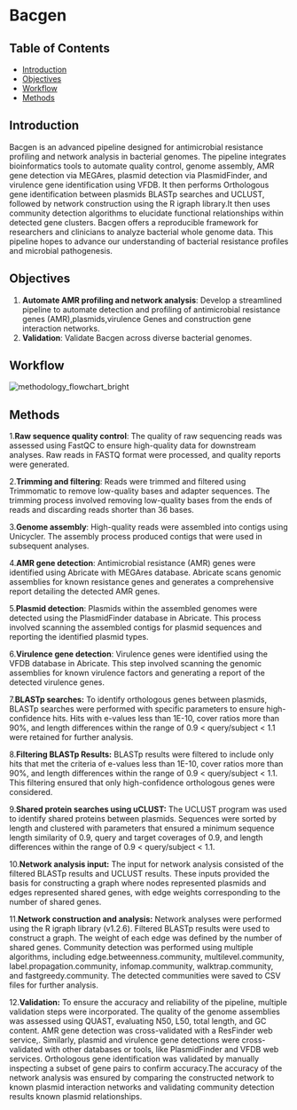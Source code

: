 # Bacgen
## Table of Contents
- [Introduction](#Introduction)
- [Objectives](#Objectives)
- [Workflow](#Workflow)
- [Methods](#Methods)

## Introduction
Bacgen is an advanced pipeline designed for antimicrobial resistance profiling and network analysis in bacterial genomes. The pipeline integrates bioinformatics tools to automate quality control, genome assembly, AMR gene detection via MEGAres, plasmid detection via PlasmidFinder, and virulence gene identification using VFDB. It then performs Orthologous gene identification between plasmids  BLASTp searches and UCLUST, followed by network construction using the R igraph library.It then uses community detection algorithms to elucidate functional relationships within detected gene clusters.
Bacgen offers a reproducible framework for researchers and clinicians to analyze bacterial whole genome data. This pipeline hopes to advance our understanding of bacterial resistance profiles and microbial pathogenesis.

## Objectives
1. __Automate AMR profiling and network analysis__: Develop a streamlined pipeline to automate detection and profiling of antimicrobial resistance genes (AMR),plasmids,virulence Genes and construction gene interaction networks.
2. __Validation__: Validate Bacgen across diverse bacterial genomes.

## Workflow
![methodology_flowchart_bright](https://github.com/user-attachments/assets/028c61ee-3e79-468a-8c5b-8c8a5ce415af)

## Methods
1.__Raw sequence quality control__:
The quality of raw sequencing reads was assessed using FastQC to ensure high-quality data for downstream analyses. Raw reads in FASTQ format were processed, and quality reports were generated.

2.__Trimming and filtering__:
Reads were trimmed and filtered using Trimmomatic to remove low-quality bases and adapter sequences. The trimming process involved removing low-quality bases from the ends of reads and discarding reads shorter than 36 bases.

3.__Genome assembly__:
High-quality reads were assembled into contigs using Unicycler. The assembly process produced contigs that were used in subsequent analyses.

4.__AMR gene detection__:
Antimicrobial resistance (AMR) genes were identified using Abricate with MEGAres database. Abricate scans genomic assemblies for known resistance genes and generates a comprehensive report detailing the detected AMR genes.

5.__Plasmid detection__:
Plasmids within the assembled genomes were detected using the PlasmidFinder database in Abricate. This process involved scanning the assembled contigs for plasmid sequences and reporting the identified plasmid types.

6.__Virulence gene detection__:
Virulence genes were identified using the VFDB database in Abricate. This step involved scanning the genomic assemblies for known virulence factors and generating a report of the detected virulence genes.

7.__BLASTp searches:__
To identify orthologous genes between plasmids, BLASTp searches were performed with specific parameters to ensure high-confidence hits. Hits with e-values less than 1E-10, cover ratios more than 90%, and length differences within the range of 0.9 < query/subject < 1.1 were retained for further analysis.

8.__Filtering BLASTp Results:__
BLASTp results were filtered to include only hits that met the criteria of e-values less than 1E-10, cover ratios more than 90%, and length differences within the range of 0.9 < query/subject < 1.1. This filtering ensured that only high-confidence orthologous genes were considered.

9.__Shared protein searches using uCLUST:__
The UCLUST program was used to identify shared proteins between plasmids. Sequences were sorted by length and clustered with parameters that ensured a minimum sequence length similarity of 0.9, query and target coverages of 0.9, and length differences within the range of 0.9 < query/subject < 1.1.

10.__Network analysis input:__
The input for network analysis consisted of the filtered BLASTp results and UCLUST results. These inputs provided the basis for constructing a graph where nodes represented plasmids and edges represented shared genes, with edge weights corresponding to the number of shared genes.

11.__Network construction and analysis:__
Network analyses were performed using the R igraph library (v1.2.6). Filtered BLASTp results were used to construct a graph. The weight of each edge was defined by the number of shared genes. Community detection was performed using multiple algorithms, including edge.betweenness.community, multilevel.community, label.propagation.community, infomap.community, walktrap.community, and fastgreedy.community. The detected communities were saved to CSV files for further analysis.

12.__Validation:__
To ensure the accuracy and reliability of the pipeline, multiple validation steps were incorporated. The quality of the genome assemblies was assessed using QUAST, evaluating N50, L50, total length, and GC content. AMR gene detection was cross-validated with a ResFinder web service,. Similarly, plasmid and virulence gene detections were cross-validated with other databases or tools, like PlasmidFinder and VFDB web services. Orthologous gene identification was validated by manually inspecting a subset of gene pairs to confirm accuracy.The accuracy of the network analysis was ensured by comparing the constructed network to known plasmid interaction networks and validating community detection results known plasmid relationships.

